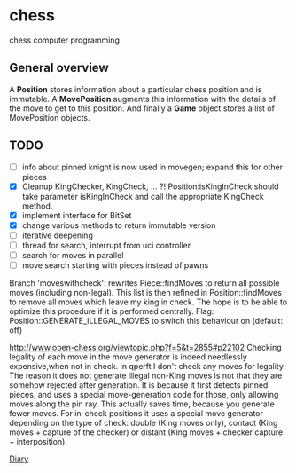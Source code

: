 # chess #

chess computer programming

## General overview

A **Position** stores information about a particular chess position and is immutable.
A **MovePosition** augments this information with the details of the move to get to this position.
And finally a **Game** object stores a list of MovePosition objects.

## TODO ##

- [ ] info about pinned knight is now used in movegen; expand this for other pieces
- [x] Cleanup KingChecker, KingCheck, ... ?! Position:isKingInCheck should take parameter isKingInCheck and call the
appropriate KingCheck method.
- [x] implement interface for BitSet
- [x] change various methods to return immutable version
- [ ] iterative deepening
- [ ] thread for search, interrupt from uci controller
- [ ] search for moves in parallel
- [ ] move search starting with pieces instead of pawns

Branch 'moveswithcheck': rewrites Piece::findMoves to return all possible moves (including non-legal).
This list is then refined in Position::findMoves to remove all moves which leave my king in check.
The hope is to be able to optimize this procedure if it is performed centrally.
Flag: Position::GENERATE_ILLEGAL_MOVES to switch this behaviour on (default: off)


http://www.open-chess.org/viewtopic.php?f=5&t=2855#p22102
Checking legality of each move in the move generator is indeed needlessly expensive,when not in check. In qperft I don't check any moves for legality. The reason it does not generate illegal non-King moves is not that they are somehow rejected after generation. It is because it first detects pinned pieces, and uses a special move-generation code for those, only allowing moves along the pin ray. This actually saves time, because you generate fewer moves.
For in-check positions it uses a special move generator depending on the type of check: double (King moves only), contact (King moves + capture of the checker) or distant (King moves + checker capture + interposition).


[Diary](diary.md)



